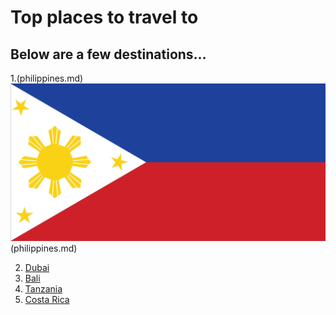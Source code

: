 # Top places to travel to

## Below are a few destinations...

1.(philippines.md)
![flag](Flag-Philippines.png)(philippines.md)



2. [Dubai](Dubai.md)
3. [Bali](Bali.md)
4. [Tanzania](Tanzania.md)
5. [Costa Rica](CostaRica.md)



